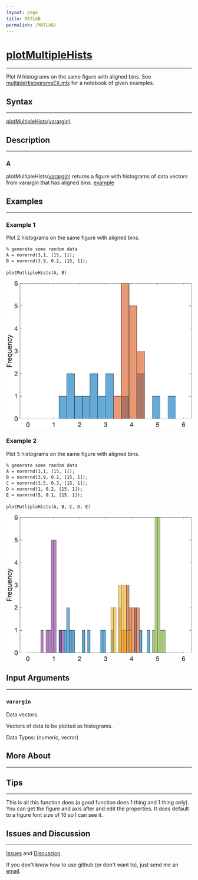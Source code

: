 ```yaml
---
layout: page
title: MATLAB
permalink: /MATLAB/
---
```


# [plotMultipleHists](https://github.com/tulimid1/plotMultipleHists-matlab/blob/main/plotMutlipleHists.m) 
---

Plot *N* histograms on the same figure with aligned bins. See [multipleHistogramsEX.mlx](https://github.com/tulimid1/plotMultipleHists-matlab/blob/main/multipleHistogramsEX.mlx) for a notebook of given examples. 

## Syntax
---
[plotMultipleHists(varargin)](#a)

## Description
---
### A
plotMultipleHists([varargin](#varargin)) returns a figure with histograms of data vectors from varargin that has aligned bins. [example](#example-1)

## Examples 
---
### Example 1
Plot 2 histograms on the same figure with aligned bins. 

    % generate some random data 
    A = normrnd(3,1, [15, 1]);
    B = normrnd(3.9, 0.2, [15, 1]);
    
    plotMutlipleHists(A, B)
    
![fig1](ex1.png)
    
### Example 2
Plot 5 histograms on the same figure with aligned bins. 

    % generate some random data 
    A = normrnd(3,1, [15, 1]);
    B = normrnd(3.9, 0.2, [15, 1]);
    C = normrnd(3.5, 0.3, [15, 1]);
    D = normrnd(1, 0.2, [15, 1]);
    E = normrnd(5, 0.1, [15, 1]);
    
    plotMutlipleHists(A, B, C, D, E)
    
![fig2](ex2.png)

## Input Arguments
---
### ```varargin```
Data vectors. 

Vectors of data to be plotted as histograms. 

Data Types: (numeric, vector)

## More About 
---


## Tips 
---

This is all this function does (a good function does 1 thing and 1 thing only). You can get the figure and axis after and edit the properties. It does default to a figure font size of 16 so I can see it. 

## Issues and Discussion
---

[Issues](https://github.com/tulimid1/plotMultipleHists-matlab/issues) and [Discussion](https://github.com/tulimid1/plotMultipleHists-matlab/discussions).

If you don't know how to use github (or don't want to), just send me an [email](mailto:tulimid@udel.edu). 
